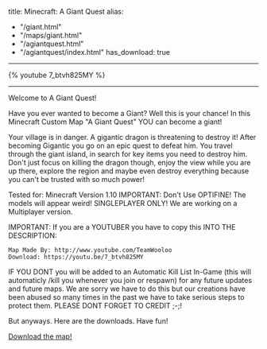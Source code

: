 title: Minecraft: A Giant Quest
alias:
  - "/giant.html"
  - "/maps/giant.html"
  - "/agiantquest.html"
  - "/agiantquest/index.html"
has_download: true
---

{% youtube 7_btvh825MY %}

----

Welcome to A Giant Quest!

Have you ever wanted to become a Giant? Well this is your chance! In this Minecraft Custom Map "A Giant Quest" YOU can become a giant!

Your village is in danger. A gigantic dragon is threatening to destroy it! After becoming Gigantic you go on an epic quest to defeat him. You travel through the giant island, in search for key items you need to destroy him. Don't just focus on killing the dragon though, enjoy the view while you are up there, explore the region and maybe even destroy everything because you can't be trusted with so much power!

Tested for: Minecraft Version 1.10
IMPORTANT: Don't Use OPTIFINE! The models will appear weird!
SINGLEPLAYER ONLY! We are working on a Multiplayer version.

IMPORTANT: If you are a YOUTUBER you have to copy this INTO THE DESCRIPTION:

    Map Made By: http://www.youtube.com/TeamWooloo
    Download: https://youtu.be/7_btvh825MY

IF YOU DONT you will be added to an Automatic Kill List In-Game (this will automaticly /kill you whenever you join or respawn) for any future updates and future maps. We are sorry we have to do this but our creations have been abused so many times in the past we have to take serious steps to protect them. PLEASE DONT FORGET TO CREDIT ;-;!

But anyways. Here are the downloads. Have fun!

<a class="download-link"
   href="https://www.mediafire.com/?n7t4ee7ecw837hc">
   Download the map!
</a>

